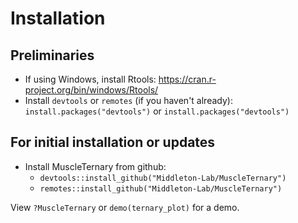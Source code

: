 # Installation

## Preliminaries

- If using Windows, install Rtools: https://cran.r-project.org/bin/windows/Rtools/
- Install `devtools` or `remotes` (if you haven't already): `install.packages("devtools")` or `install.packages("devtools")`

## For initial installation or updates

- Install MuscleTernary from github:
	- `devtools::install_github("Middleton-Lab/MuscleTernary")`
	- `remotes::install_github("Middleton-Lab/MuscleTernary")`

View `?MuscleTernary` or `demo(ternary_plot)` for a demo.
